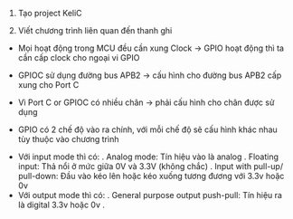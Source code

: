 1. Tạo project KeliC

2. Viết chương trình liên quan đến thanh ghi
- Mọi hoạt động trong MCU đều cần xung Clock -> GPIO hoạt động thì ta cần cấp clock cho ngoại vi GPIO

- GPIOC sử dụng đường bus APB2 -> cấu hình cho đường bus APB2 cấp xung cho Port C

- Vì Port C or GPIOC có nhiều chân -> phải cấu hình cho chân được sử dụng

- GPIO có 2 chế độ vào ra chính, với mỗi chế độ sẽ cấu hình khác nhau tùy thuộc vào chương trình
+ Với input mode thì có:
. Analog mode: Tín hiệu vào là analog
. Floating input: Thả nổi ở mức giữa 0V và 3.3V (không chắc)
. Input with pull-up/ pull-down: Đầu vào kéo lên hoặc kéo xuống tương đương với 3.3v hoặc 0v
+ Với output mode thì có:
. General purpose output push-pull: Tín hiệu ra là digital 3.3v hoặc 0v
. 
